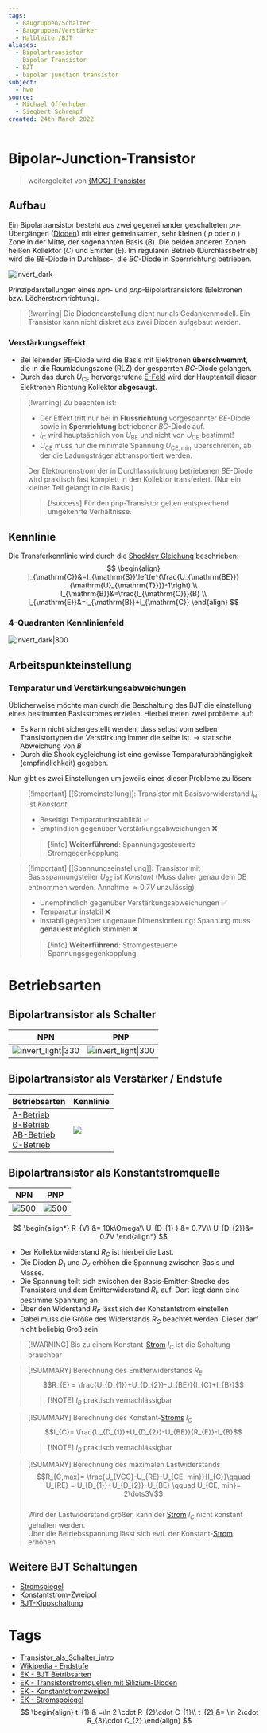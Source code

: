 ```yaml
---
tags:
  - Baugruppen/Schalter
  - Baugruppen/Verstärker
  - Halbleiter/BJT
aliases:
  - Bipolartransistor
  - Bipolar Transistor
  - BJT
  - bipolar junction transistor
subject:
  - hwe
source:
  - Michael Offenhuber
  - Siegbert Schrempf
created: 24th March 2022
---
```


# Bipolar-Junction-Transistor

> weitergeleitet von [{MOC} Transistor]({MOC}%20Transistor.md)

## Aufbau

Ein Bipolartransistor besteht aus zwei gegeneinander geschalteten $p n$-Übergängen ([Dioden](Diode.md)) mit einer gemeinsamen, sehr kleinen ( $p$ oder $n$ ) Zone in der Mitte, der sogenannten Basis $(B)$. Die beiden anderen Zonen heißen Kollektor $(C)$ und Emitter $(E)$. Im regulären Betrieb (Durchlassbetrieb) wird die $B E$-Diode in Durchlass-, die $B C$-Diode in Sperrrichtung betrieben.

![invert_dark](assets/{265200CE-C932-4D7C-8274-C3109067134D}.png)

Prinzipdarstellungen eines $npn$- und $p n p$-Bipolartransistors (Elektronen bzw. Löcherstromrichtung).

> [!warning] Die Diodendarstellung dient nur als Gedankenmodell. Ein Transistor kann nicht diskret aus zwei Dioden aufgebaut werden.

### Verstärkungseffekt

- Bei leitender $B E$-Diode wird die Basis mit Elektronen **überschwemmt**, die in die Raumladungszone (RLZ) der gesperrten $B C$-Diode gelangen.
- Durch das durch $U_{\mathrm{CE}}$ hervorgerufene [E-Feld](../../Elektrotechnik/Elektrisches%20Feld.md) wird der Hauptanteil dieser Elektronen Richtung Kollektor **abgesaugt**.

> [!warning] Zu beachten ist:
> - Der Effekt tritt nur bei in **Flussrichtung** vorgespannter $BE$-Diode sowie in **Sperrrichtung** betriebener $B C$-Diode auf.
> - $I_{\mathrm{C}}$ wird hauptsächlich von $U_{\mathrm{BE}}$ und nicht von $U_{\mathrm{CE}}$ bestimmt!
> - $U_{\mathrm{CE}}$ muss nur die minimale Spannung $U_{\mathrm{CE}, \min }$ überschreiten, ab der die Ladungsträger abtransportiert werden.
> 
> Der Elektronenstrom der in Durchlassrichtung betriebenen $B E$-Diode wird praktisch fast komplett in den Kollektor transferiert. (Nur ein kleiner Teil gelangt in die Basis.)
>  > [!success] Für den pnp-Transistor gelten entsprechend umgekehrte Verhältnisse.

## Kennlinie

Die Transferkennlinie wird durch die [Shockley Gleichung](../../Physik/Shockley%20Gleichung.md) beschrieben:
$$
\begin{align}
I_{\mathrm{C}}&=I_{\mathrm{S}}\left(e^{\frac{U_{\mathrm{BE}}}{\mathrm{U}_{\mathrm{T}}}}-1\right) \\
I_{\mathrm{B}}&=\frac{I_{\mathrm{C}}}{B} \\
I_{\mathrm{E}}&=I_{\mathrm{B}}+I_{\mathrm{C}}
\end{align}
$$

### 4-Quadranten Kennlinienfeld

![invert_dark|800](../assets/BJT-KL.png)

## Arbeitspunkteinstellung

### Temparatur und Verstärkungsabweichungen

Üblicherweise möchte man durch die Beschaltung des BJT die einstellung eines bestimmten Basisstromes erzielen. Hierbei treten zwei probleme auf:

- Es kann nicht sichergestellt werden, dass selbst vom selben Transistortypen die Verstärkung immer die selbe ist. $\to$ statische Abweichung von $B$
- Durch die Shockleygleichung ist eine gewisse Temparaturabhängigkeit (empfindlichkeit) gegeben.

Nun gibt es zwei Einstellungen um jeweils eines dieser Probleme zu lösen:

> [!important] [[Stromeinstellung]]: Transistor mit Basisvorwiderstand
> $I_{B}$ ist *Konstant*
> - Beseitigt Temparaturinstabilität ✅
> - Empfindlich gegenüber Verstärkungsabweichungen ❌
> 
> > [!info] **Weiterführend**: Spannungsgesteuerte Stromgegenkopplung

> [!important] [[Spannungseinstellung]]: Transistor mit Basisspannungsteiler
> $U_{BE}$ ist *Konstant* (Muss daher genau dem DB entnommen werden. Annahme $\approx 0.7 V$ unzulässig)
> - Unempfindlich gegenüber Verstärkungsabweichungen ✅
> - Temparatur instabil ❌
> - Instabil gegenüber ungenaue Dimensionierung: Spannung muss **genauest möglich** stimmen ❌
>  
> > [!info] **Weiterführend**: Stromgesteuerte Spannungsgegenkopplung

# Betriebsarten

## Bipolartransistor als Schalter

|                      NPN                      |                      PNP                      |
| :-------------------------------------------: | :-------------------------------------------: |
| ![invert_light\|330](assets/npn-schalter.png) | ![invert_light\|300](assets/pnp-schalter.png) |

## Bipolartransistor als Verstärker / Endstufe

| Betriebsarten                     | Kennlinie                      |
| --------------------------------- | ------------------------------ |
| [A-Betrieb](A-Betrieb.md)<br>[B-Betrieb](B-Betrieb.md)<br>[AB-Betrieb](AB-Betrieb.md)<br>[C-Betrieb](C-Betrieb.md) | ![](assets/Pasted%20image%2020230922135134.png) |

## Bipolartransistor als Konstantstromquelle

|          NPN           |           PNP           |
| :--------------------: | :---------------------: |
| ![500](assets/NPN.png) |  ![500](assets/PNP.png) |

$$
\begin{align*}
R_{V} &= 10k\Omega\\
U_{D_{1} } &= 0.7V\\
U_{D_{2}}&= 0.7V
\end{align*}
$$

- Der Kollektorwiderstand $R_{C}$ ist hierbei die Last.
- Die Dioden $D_{1}$ und $D_{2}$ erhöhen die Spannung zwischen Basis und Masse.
- Die Spannung teilt sich zwischen der Basis-Emitter-Strecke des Transistors und dem Emitterwiderstand $R_{E}$ auf. Dort liegt dann eine bestimme Spannung an.
- Über den Widerstand $R_{E}$ lässt sich der Konstantstrom einstellen
- Dabei muss die Größe des Widerstands $R_{C }$ beachtet werden. Dieser darf nicht beliebig Groß sein

> [!WARNING] Bis zu einem Konstant-[Strom](../../Elektrotechnik/elektrischer%20Strom.md) $I_{C}$ ist die Schaltung brauchbar


> [!SUMMARY] Berechnung des Emitterwiderstands $R_{E}$  
> $$R_{E} = \frac{U_{D_{1}}+U_{D_{2}}-U_{BE}}{I_{C}+I_{B}}$$
> > [!NOTE] $I_{B}$ praktisch vernachlässigbar 

> [!SUMMARY] Berechnung des Konstant-[Stroms](../../Elektrotechnik/elektrischer%20Strom.md) $I_{C}$  
> $$I_{C}= \frac{U_{D_{1}}+U_{D_{2}}-U_{BE}}{R_{E}}-I_{B}$$
> > [!NOTE] $I_{B}$ praktisch vernachlässigbar 

> [!SUMMARY] Berechnung des maximalen Lastwiderstands  
> $$R_{C,max}= \frac{U_{VCC}-U_{RE}-U_{CE, min}}{I_{C}}\qquad U_{RE} = U_{D_{1}}+U_{D_{2}}-U_{BE} \qquad U_{CE, min}= 2\dots3V$$  
> Wird der Lastwiderstand größer, kann der [Strom](../../Elektrotechnik/elektrischer%20Strom.md) $I_{C}$ nicht konstant gehalten werden.  
> Über die Betriebsspannung lässt sich evtl. der Konstant-[Strom](../../Elektrotechnik/elektrischer%20Strom.md) erhöhen

## Weitere BJT Schaltungen

- [Stromspiegel](../Stromversorgungseinheiten/Stromspiegel.md)  
- [Konstantstrom-Zweipol](Konstantstrom-Zweipol.md)
- [BJT-Kippschaltung](../Oszillatoren/Kippstufe.md#BJT-Kippschaltung)

# Tags

- [Transistor_als_Schalter_intro](../assets/pdf/Transistor_als_Schalter_intro.pdf)
- [Wikipedia - Endstufe](https://de.wikipedia.org/wiki/Endstufe)
- [EK - BJT Betribsarten](https://www.elektronik-kompendium.de/sites/slt/0303311.htm)
- [EK - Transistorstromquellen mit Silizium-Dioden](https://www.elektronik-kompendium.de/public/schaerer/currled.htm)
- [EK - Konstantstromzweipol](https://www.elektronik-kompendium.de/public/schaerer/curr2pol.htm)
- [EK - Stromspoiegel](https://www.elektronik-kompendium.de/public/schaerer/currmr.htm)
$$
\begin{align}
t_{1} & =\ln 2 \cdot R_{2}\cdot C_{1}\\
t_{2} &= \ln 2\cdot R_{3}\cdot C_{2}
\end{align}
$$